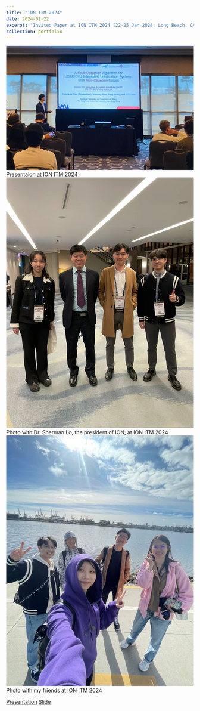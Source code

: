 ```yaml
---
title: "ION ITM 2024"
date: 2024-01-22
excerpt: "Invited Paper at ION ITM 2024 (22-25 Jan 2024, Long Beach, CA) <br/><img src='/assets/images/ITM2024_with_Sherman.jpg' width = '500' >"
collection: portfolio
---
```


<img src='/assets/images/ITM2024_gresentation.jpg' width = '900'>
Presentaion at ION ITM 2024

<img src='/assets/images/ITM2024_with_Sherman.jpg' width = '900' >
Photo with Dr. Sherman Lo, the president of ION, at ION ITM 2024

<img src='/assets/images/ITM2024_friends.jpg' width = '900'>
Photo with my friends at ION ITM 2024

[Presentation](https://1drv.ms/v/s!ApRBh2TQx_ySgcsZFQYWudhl4yYOWQ?e=GStBZ5)
[Slide](https://1drv.ms/b/s!ApRBh2TQx_yS0yT0jOvxvo_C3i8m?e=IAtuYk)